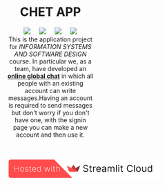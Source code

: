 <div align="center">
  <h1>CHET APP</h1>
  <img src="https://img.shields.io/badge/status-active-brightgreen"/>&nbsp;&nbsp;&nbsp;&nbsp;
  <img src="https://img.shields.io/badge/firefox-fail-red?style=flat&logo=firefox"/>&nbsp;&nbsp;&nbsp;&nbsp;
  <img src="https://img.shields.io/badge/chrome-success-green?style=flat&logo=google-chrome"/>&nbsp;&nbsp;&nbsp;&nbsp;
  <img src="https://img.shields.io/badge/safari-success-green?style=flat&logo=safari"/>
  
  <div style="width:200px">
    This is the application project for <i>INFORMATION SYSTEMS AND SOFTWARE DESIGN</i> course. In particular we, as a team, have developed an <b><u>online global chat</u></b> in which all people with an existing account can write messages.Having an account is required to send messages but don't worry if you don't have one, with the signin page you can make a new account and then use it.
  </div>
</div>
<br>

<br>
<p align="right"><img src="https://raw.githubusercontent.com/Fedrosauro/Images/main/Images/streamlitcloud_final.png"/></p>
